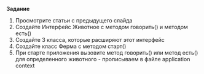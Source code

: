 **Задание**

1. Просмотрите статьи с предыдущего слайда
2. Создайте Интерфейс Животное с методом говорить() и методом есть()
3. Создайте  3 класса, которые расширяют этот интерфейс
4. Создайте класс Ферма с методом старт()
5. При старте приложения вызовите метод говорить() или метод есть()  для определенного животного - прописываем  в файле
application context
